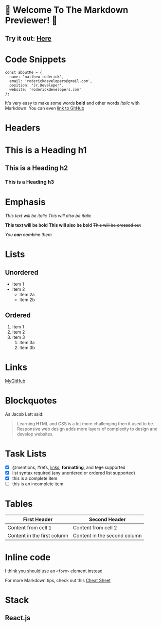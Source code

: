 #  🎉 Welcome To The Markdown Previewer! 🎉

## Try it out: [Here](https://roderickdevelopers.github.io/React_Markdown_Previewer/#/)

# Code Snippets

```
const aboutMe = {
  name: 'matthew roderick',
  email: 'roderickdevelopers@gmail.com',
  position: 'Jr.Developer',
  website: 'roderickdevelopers.com'
};  
```

It's very easy to make some words **bold** and other words *italic* with Markdown. You can even [link to GitHub](https://github.com/roderickdevelopers)

# Headers

# This is a Heading h1
## This is a Heading h2 
### This is a Heading h3


# Emphasis

*This text will be italic*
_This will also be italic_

**This text will be bold**
__This will also be bold__
~~This will be crossed out~~

_You **can** ~~combine~~ them_

# Lists

## Unordered

* Item 1
* Item 2
  * Item 2a
  * Item 2b

## Ordered

1. Item 1
1. Item 2
1. Item 3
   1. Item 3a
   1. Item 3b

# Links

[MyGitHub](https://github.com/roderickdevelopers)

# Blockquotes

As Jacob Lett said:

> Learning HTML and CSS is a lot more challenging 
> then it used to be. Responsive web design adds more layers 
> of complexity to design and develop websites.

# Task Lists

- [x] @mentions, #refs, [links](), **formatting**, and <del>tags</del> supported
- [x] list syntax required (any unordered or ordered list supported)
- [x] this is a complete item
- [ ] this is an incomplete item

# Tables

First Header | Second Header
------------ | -------------
Content from cell 1 | Content from cell 2
Content in the first column | Content in the second column

# Inline code

I think you should use an `<form>` element instead

For more Markdown tips, check out this <a href="https://www.markdownguide.org/cheat-sheet/" target="_blank">Cheat Sheet</a>

# Stack

## React.js
